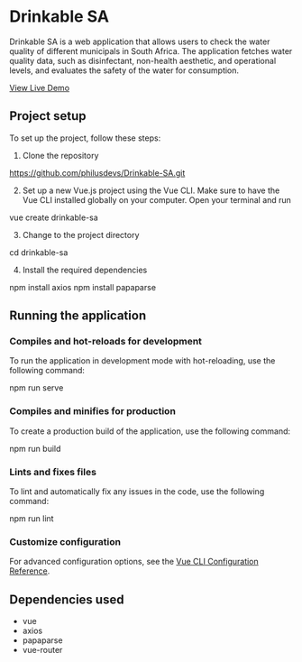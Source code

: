 # Drinkable SA

Drinkable SA is a web application that allows users to check the water quality of different municipals in South Africa. The application fetches water quality data, such as disinfectant, non-health aesthetic, and operational levels, and evaluates the safety of the water for consumption.

[View Live Demo](https://drinkable-sa.netlify.app)

## Project setup
To set up the project, follow these steps:

1. Clone the repository

https://github.com/philusdevs/Drinkable-SA.git


2. Set up a new Vue.js project using the Vue CLI. Make sure to have the Vue CLI installed globally on your computer. Open your terminal and run

vue create drinkable-sa

3. Change to the project directory

cd drinkable-sa


4. Install the required dependencies

npm install axios
npm install papaparse

## Running the application

### Compiles and hot-reloads for development
To run the application in development mode with hot-reloading, use the following command:

npm run serve


### Compiles and minifies for production
To create a production build of the application, use the following command:

npm run build


### Lints and fixes files
To lint and automatically fix any issues in the code, use the following command:

npm run lint


### Customize configuration
For advanced configuration options, see the [Vue CLI Configuration Reference](https://cli.vuejs.org/config/).

## Dependencies used

- vue
- axios
- papaparse
- vue-router




